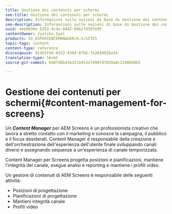 ```yaml
---
title: Gestione dei contenuti per schermi
seo-title: Gestione dei contenuti per schermi
description: Informazioni sulle nozioni di base di Gestione dei contenuti per schermi.
seo-description: Informazioni sulle nozioni di base di Gestione dei contenuti per schermi.
uuid: eee0036e-b352-4cde-84d2-04b27d3dfe95
contentOwner: Jyotika Syal
products: SG_EXPERIENCEMANAGER/6.5/SITES
topic-tags: content
content-type: reference
discoiquuid: 014b5fdd-6522-4394-87bb-fe264492ba34
translation-type: tm+mt
source-git-commit: 69dfd6b41b32cb9131fd90fd7039a0c224889db5

---
```



# Gestione dei contenuti per schermi{#content-management-for-screens}

Un ***Content Manager*** per AEM Screens è un professionista creativo che lavora a stretto contatto con il marketing e conosce la campagna, il pubblico e il focus desiderati. Content Manager è responsabile della creazione e dell&#39;orchestrazione dell&#39;esperienza dell&#39;utente finale sviluppando canali diversi e assegnando sequenze a un&#39;esperienza di canale temporizzata.

Content Manager per Screens progetta posizioni e pianificazioni, mantiene l&#39;integrità del canale, esegue analisi e reporting e mantiene i profili video.

Un gestore di contenuti di AEM Screens è responsabile delle seguenti attività:

* Posizioni di progettazione
* Pianificazioni di progettazione
* Mantieni integrità canale
* Profili video

